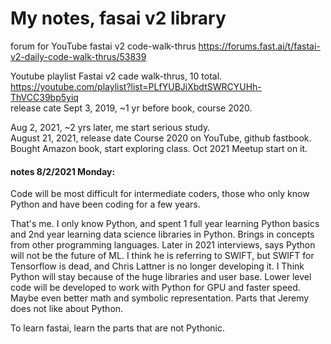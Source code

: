 # My notes, fasai v2 library  

forum for YouTube fastai v2 code-walk-thrus
https://forums.fast.ai/t/fastai-v2-daily-code-walk-thrus/53839

Youtube playlist Fastai v2 cade walk-thrus, 10 total.   
https://youtube.com/playlist?list=PLfYUBJiXbdtSWRCYUHh-ThVCC39bp5yiq  
release cate Sept 3, 2019, ~1 yr before book, course 2020.  

Aug 2, 2021, ~2 yrs later, me start serious study.  
August 21, 2021, release date Course 2020 on YouTube, github fastbook. 
Bought Amazon book, start exploring class.  Oct 2021 Meetup start on it.  

#### notes 8/2/2021 Monday:  
Code will be most difficult for intermediate coders, those who only know Python and have been coding for a few years.  

That's me.  I only know Python, and spent 1 full year learning Python basics and 2nd year learning data science libraries in Python.  Brings in concepts from other programming languages.  Later in 2021 interviews, says Python will not be the future of ML.  I think he is referring to SWIFT, but SWIFT for Tensorflow is dead, and Chris Lattner is no longer developing it.  I Think Python will stay because of the huge libraries and user base.  Lower level code will be developed to work with Python for GPU and faster speed.  Maybe even better math and symbolic representation.  Parts that Jeremy does not like about Python.  

To learn fastai, learn the parts that are not Pythonic.  
